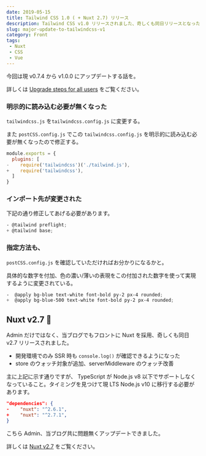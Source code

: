 ```yaml
---
date: 2019-05-15
title: Tailwind CSS 1.0 ( + Nuxt 2.7) リリース
description: Tailwind CSS v1.0 リリースされました、奇しくも同日リリースとなった Nuxt v2.7も合わせて軽く。
slug: major-update-to-tailwindcss-v1
category: Front
tags: 
 - Nuxt
 - CSS
 - Vue
---
```


今回は現 v0.7.4 から v1.0.0 にアップデートする話を。

詳しくは [Upgrade steps for all users](https://tailwindcss.com/docs/upgrading-to-v1/#upgrade-steps-for-all-users) をご覧ください。

### 明示的に読み込む必要が無くなった

`tailwindcss.js` を`tailwindcss.config.js` に変更する。

また `postCSS.config.js` でこの `tailwindcss.config.js` を明示的に読み込む必要が無くなったので修正する。

```js
module.exports = {
  plugins: [
-    require('tailwindcss')('./tailwind.js'),
+    require('tailwindcss'),
  ]
}
```

### インポート先が変更された

下記の通り修正してあげる必要があります。

```scss
- @tailwind preflight;
+ @tailwind base;
```

### 指定方法も、

`postCSS.config.js` を確認していただければお分かりになるかと。

具体的な数字を付加、色の濃い/薄いの表現をこの付加された数字を使って実現するように変更されている。

```scss
-  @apply bg-blue text-white font-bold py-2 px-4 rounded;
+  @apply bg-blue-500 text-white font-bold py-2 px-4 rounded;
```

## Nuxt v2.7 🎉

Admin だけではなく、当ブログでもフロントに Nuxt を採用、奇しくも同日 v2.7 リリースされました。

- 開発環境でのみ SSR 時も `console.log()` が確認できるようになった
- store のウォッチ対象が追加、serverMiddleware のウォッチ改善

主に上記に示す通りですが、 TypeScript が Node.js v8 以下でサポートしなくなっていること。タイミングを見つけて現 LTS Node.js v10 に移行する必要があります。

```json
"dependencies": {
-    "nuxt": "^2.6.1",
+    "nuxt": "^2.7.1",
}
```

こちら Admin、当ブログ共に問題無くアップデートできました。

詳しくは [Nuxt v2.7](https://github.com/nuxt/nuxt.js/releases/tag/v2.7.0) をご覧ください。
